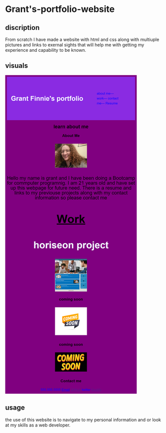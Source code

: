 # Grant's-portfolio-website

## discription
From scratch I have made a website with html and css along with multiuple pictures and links to exernal sights that will help me with getting my experience and capability to be known. 

## visuals
![picture of website](index.html/assets/images/_C__Users_grant_Desktop_resume-website_index.html_index.html.png)

## usage
the use of this website is to navigate to my personal information and or look at my skills as a web developer.